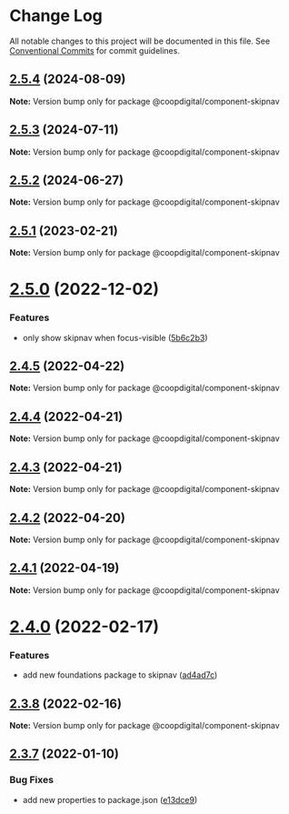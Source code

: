 # Change Log

All notable changes to this project will be documented in this file.
See [Conventional Commits](https://conventionalcommits.org) for commit guidelines.

## [2.5.4](https://github.com/coopdigital/coop-frontend/compare/@coopdigital/component-skipnav@2.5.3...@coopdigital/component-skipnav@2.5.4) (2024-08-09)

**Note:** Version bump only for package @coopdigital/component-skipnav





## [2.5.3](https://github.com/coopdigital/coop-frontend/compare/@coopdigital/component-skipnav@2.5.2...@coopdigital/component-skipnav@2.5.3) (2024-07-11)

**Note:** Version bump only for package @coopdigital/component-skipnav





## [2.5.2](https://github.com/coopdigital/coop-frontend/compare/@coopdigital/component-skipnav@2.5.1...@coopdigital/component-skipnav@2.5.2) (2024-06-27)

**Note:** Version bump only for package @coopdigital/component-skipnav





## [2.5.1](https://github.com/coopdigital/coop-frontend/compare/@coopdigital/component-skipnav@2.5.0...@coopdigital/component-skipnav@2.5.1) (2023-02-21)

**Note:** Version bump only for package @coopdigital/component-skipnav





# [2.5.0](https://github.com/coopdigital/coop-frontend/compare/@coopdigital/component-skipnav@2.4.5...@coopdigital/component-skipnav@2.5.0) (2022-12-02)


### Features

* only show skipnav when focus-visible ([5b6c2b3](https://github.com/coopdigital/coop-frontend/commit/5b6c2b3534b396143a98caab7bd56f79bc77bc83))





## [2.4.5](https://github.com/coopdigital/coop-frontend/compare/@coopdigital/component-skipnav@2.4.4...@coopdigital/component-skipnav@2.4.5) (2022-04-22)

**Note:** Version bump only for package @coopdigital/component-skipnav





## [2.4.4](https://github.com/coopdigital/coop-frontend/compare/@coopdigital/component-skipnav@2.4.3...@coopdigital/component-skipnav@2.4.4) (2022-04-21)

**Note:** Version bump only for package @coopdigital/component-skipnav





## [2.4.3](https://github.com/coopdigital/coop-frontend/compare/@coopdigital/component-skipnav@2.4.2...@coopdigital/component-skipnav@2.4.3) (2022-04-21)

**Note:** Version bump only for package @coopdigital/component-skipnav





## [2.4.2](https://github.com/coopdigital/coop-frontend/compare/@coopdigital/component-skipnav@2.4.1...@coopdigital/component-skipnav@2.4.2) (2022-04-20)

**Note:** Version bump only for package @coopdigital/component-skipnav





## [2.4.1](https://github.com/coopdigital/coop-frontend/compare/@coopdigital/component-skipnav@2.4.0...@coopdigital/component-skipnav@2.4.1) (2022-04-19)

**Note:** Version bump only for package @coopdigital/component-skipnav





# [2.4.0](https://github.com/coopdigital/coop-frontend/compare/@coopdigital/component-skipnav@2.3.8...@coopdigital/component-skipnav@2.4.0) (2022-02-17)


### Features

* add new foundations package to skipnav ([ad4ad7c](https://github.com/coopdigital/coop-frontend/commit/ad4ad7c19535bc45a6b9182304791f2591ba1821))





## [2.3.8](https://github.com/coopdigital/coop-frontend/compare/@coopdigital/component-skipnav@2.3.7...@coopdigital/component-skipnav@2.3.8) (2022-02-16)

**Note:** Version bump only for package @coopdigital/component-skipnav





## [2.3.7](https://github.com/coopdigital/coop-frontend/compare/@coopdigital/component-skipnav@2.3.6...@coopdigital/component-skipnav@2.3.7) (2022-01-10)


### Bug Fixes

* add new properties to package.json ([e13dce9](https://github.com/coopdigital/coop-frontend/commit/e13dce94798600b80da4d0183ce96331b91c72aa))
